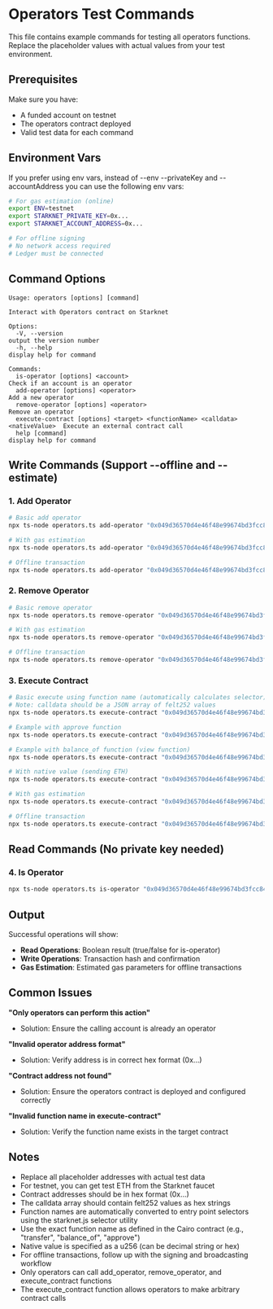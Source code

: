 # Operators Test Commands

This file contains example commands for testing all operators functions. Replace the placeholder values with actual values from your test environment.

## Prerequisites

Make sure you have:
- A funded account on testnet
- The operators contract deployed
- Valid test data for each command

## Environment Vars

If you prefer using env vars, instead of --env --privateKey and --accountAddress you can use the following env vars:

```bash
# For gas estimation (online)
export ENV=testnet
export STARKNET_PRIVATE_KEY=0x...
export STARKNET_ACCOUNT_ADDRESS=0x...

# For offline signing
# No network access required
# Ledger must be connected
```

## Command Options

```
Usage: operators [options] [command]

Interact with Operators contract on Starknet

Options:
  -V, --version                                                                output the version number
  -h, --help                                                                   display help for command

Commands:
  is-operator [options] <account>                                              Check if an account is an operator
  add-operator [options] <operator>                                            Add a new operator
  remove-operator [options] <operator>                                         Remove an operator
  execute-contract [options] <target> <functionName> <calldata> <nativeValue>  Execute an external contract call
  help [command]                                                               display help for command
```

## Write Commands (Support --offline and --estimate)

### 1. Add Operator

```bash
# Basic add operator
npx ts-node operators.ts add-operator "0x049d36570d4e46f48e99674bd3fcc84644ddd6b96f7c741b1562b82f9e004dc7" --env testnet --privateKey $STARKNET_PRIVATE_KEY --accountAddress $STARKNET_ACCOUNT_ADDRESS

# With gas estimation
npx ts-node operators.ts add-operator "0x049d36570d4e46f48e99674bd3fcc84644ddd6b96f7c741b1562b82f9e004dc7" --env testnet --privateKey $STARKNET_PRIVATE_KEY --accountAddress $STARKNET_ACCOUNT_ADDRESS --estimate

# Offline transaction
npx ts-node operators.ts add-operator "0x049d36570d4e46f48e99674bd3fcc84644ddd6b96f7c741b1562b82f9e004dc7" --env testnet --offline
```

### 2. Remove Operator

```bash
# Basic remove operator
npx ts-node operators.ts remove-operator "0x049d36570d4e46f48e99674bd3fcc84644ddd6b96f7c741b1562b82f9e004dc7" --env testnet --privateKey $STARKNET_PRIVATE_KEY --accountAddress $STARKNET_ACCOUNT_ADDRESS

# With gas estimation
npx ts-node operators.ts remove-operator "0x049d36570d4e46f48e99674bd3fcc84644ddd6b96f7c741b1562b82f9e004dc7" --env testnet --privateKey $STARKNET_PRIVATE_KEY --accountAddress $STARKNET_ACCOUNT_ADDRESS --estimate

# Offline transaction
npx ts-node operators.ts remove-operator "0x049d36570d4e46f48e99674bd3fcc84644ddd6b96f7c741b1562b82f9e004dc7" --env testnet --offline
```

### 3. Execute Contract

```bash
# Basic execute using function name (automatically calculates selector)
# Note: calldata should be a JSON array of felt252 values
npx ts-node operators.ts execute-contract "0x049d36570d4e46f48e99674bd3fcc84644ddd6b96f7c741b1562b82f9e004dc7" "transfer" '["0x6789abcdef", "0x1000", "0x0"]' "0" --env testnet --privateKey $STARKNET_PRIVATE_KEY --accountAddress $STARKNET_ACCOUNT_ADDRESS

# Example with approve function
npx ts-node operators.ts execute-contract "0x049d36570d4e46f48e99674bd3fcc84644ddd6b96f7c741b1562b82f9e004dc7" "approve" '["0x6789abcdef", "0x1000", "0x0"]' "0" --env testnet --privateKey $STARKNET_PRIVATE_KEY --accountAddress $STARKNET_ACCOUNT_ADDRESS

# Example with balance_of function (view function)
npx ts-node operators.ts execute-contract "0x049d36570d4e46f48e99674bd3fcc84644ddd6b96f7c741b1562b82f9e004dc7" "balance_of" '["0x6789abcdef"]' "0" --env testnet --privateKey $STARKNET_PRIVATE_KEY --accountAddress $STARKNET_ACCOUNT_ADDRESS

# With native value (sending ETH)
npx ts-node operators.ts execute-contract "0x049d36570d4e46f48e99674bd3fcc84644ddd6b96f7c741b1562b82f9e004dc7" "deposit" '[]' "1000000000000000000" --env testnet --privateKey $STARKNET_PRIVATE_KEY --accountAddress $STARKNET_ACCOUNT_ADDRESS

# With gas estimation
npx ts-node operators.ts execute-contract "0x049d36570d4e46f48e99674bd3fcc84644ddd6b96f7c741b1562b82f9e004dc7" "transfer" '["0x123", "0x1000", "0x0"]' "0" --env testnet --privateKey $STARKNET_PRIVATE_KEY --accountAddress $STARKNET_ACCOUNT_ADDRESS --estimate

# Offline transaction
npx ts-node operators.ts execute-contract "0x049d36570d4e46f48e99674bd3fcc84644ddd6b96f7c741b1562b82f9e004dc7" "transfer" '["0x123", "0x1000", "0x0"]' "0" --env testnet --offline
```

## Read Commands (No private key needed)

### 4. Is Operator

```bash
npx ts-node operators.ts is-operator "0x049d36570d4e46f48e99674bd3fcc84644ddd6b96f7c741b1562b82f9e004dc7" --env testnet
```

## Output

Successful operations will show:
- **Read Operations**: Boolean result (true/false for is-operator)
- **Write Operations**: Transaction hash and confirmation
- **Gas Estimation**: Estimated gas parameters for offline transactions

## Common Issues

**"Only operators can perform this action"**
- Solution: Ensure the calling account is already an operator

**"Invalid operator address format"**
- Solution: Verify address is in correct hex format (0x...)

**"Contract address not found"**
- Solution: Ensure the operators contract is deployed and configured correctly

**"Invalid function name in execute-contract"**
- Solution: Verify the function name exists in the target contract

## Notes

- Replace all placeholder addresses with actual test data
- For testnet, you can get test ETH from the Starknet faucet
- Contract addresses should be in hex format (0x...)
- The calldata array should contain felt252 values as hex strings
- Function names are automatically converted to entry point selectors using the starknet.js selector utility
- Use the exact function name as defined in the Cairo contract (e.g., "transfer", "balance_of", "approve")
- Native value is specified as a u256 (can be decimal string or hex)
- For offline transactions, follow up with the signing and broadcasting workflow
- Only operators can call add_operator, remove_operator, and execute_contract functions
- The execute_contract function allows operators to make arbitrary contract calls

